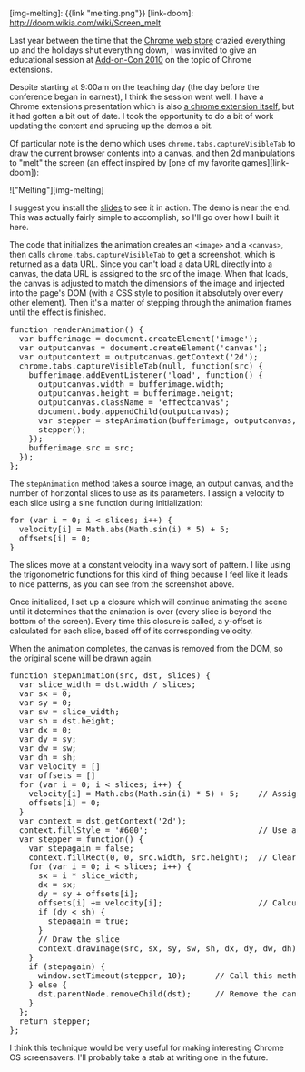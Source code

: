 [link-extension]: https://chrome.google.com/extensions/detail/igocgkpcgelnhiojhabmkhkgcdlpanhp
[link-addoncon]: http://addoncon.com/
[link-chromewebstore]: http://googleblog.blogspot.com/2010/12/update-on-chrome-web-store-and-chrome.html
[img-melting]: {{link "melting.png"}}
[link-doom]: http://doom.wikia.com/wiki/Screen_melt

Last year between the time that the [Chrome web store][link-chromewebstore]
crazied everything up and the holidays shut everything down, I was invited
to give an educational session at [Add-on-Con 2010][link-addoncon] on the
topic of Chrome extensions.

Despite starting at 9:00am on the teaching day (the day before the conference
began in earnest), I think the session went well.  I have a Chrome extensions
presentation which is also
[a chrome extension itself][link-extension], but it had gotten a bit out of
date.  I took the opportunity to do a bit of work updating the content and
sprucing up the demos a bit.

Of particular note is the demo which uses `chrome.tabs.captureVisibleTab`
to draw the current browser contents into a canvas, and then 2d manipulations
to "melt" the screen (an effect inspired by
[one of my favorite games][link-doom]):

!["Melting"][img-melting]

I suggest you install the [slides][link-extension] to see it in action.  The
demo is near the end.  This was actually fairly simple to accomplish, so I'll
go over how I built it here.

<!-- -**-END-**- -->

The code that initializes
the animation creates an `<image>`  and a `<canvas>`, then
calls `chrome.tabs.captureVisibleTab` to get a screenshot, which is returned as
a data URL. Since you can't load a data URL directly into a canvas, the data URL
is assigned to the src of the image. When that loads, the canvas is
adjusted to match the dimensions of the image and injected into the page's DOM
(with a CSS style to position it absolutely over every other element).
Then it's a matter of stepping through the animation frames until the
effect is finished.

<pre class="brush:javascript">
function renderAnimation() {
  var bufferimage = document.createElement('image');
  var outputcanvas = document.createElement('canvas');
  var outputcontext = outputcanvas.getContext('2d');
  chrome.tabs.captureVisibleTab(null, function(src) {
    bufferimage.addEventListener('load', function() {
      outputcanvas.width = bufferimage.width;
      outputcanvas.height = bufferimage.height;
      outputcanvas.className = 'effectcanvas';
      document.body.appendChild(outputcanvas);
      var stepper = stepAnimation(bufferimage, outputcanvas, 200);
      stepper();
    });
    bufferimage.src = src;
  });
};
</pre>

The `stepAnimation` method takes a source image, an output canvas, and the
number of horizontal slices to use as its parameters.  I assign a velocity to
each slice using a sine function during initialization:

<pre class="brush:javascript">
for (var i = 0; i &lt; slices; i++) {
  velocity[i] = Math.abs(Math.sin(i) * 5) + 5;
  offsets[i] = 0;
}
</pre>

The slices move at a constant velocity in a wavy sort of pattern. I like
using the trigonometric functions for this kind of thing
because I feel like it leads to nice patterns, as you can see from the
screenshot above.

Once initialized, I set up a closure which will continue animating the scene
until it determines that the animation is over (every slice is beyond the
bottom of the screen).  Every time this closure is called, a y-offset is
calculated for each slice, based off of its corresponding velocity.

When the animation completes, the canvas is removed from the DOM, so the
original scene will be drawn again.

<pre class="brush:javascript">
function stepAnimation(src, dst, slices) {
  var slice_width = dst.width / slices;
  var sx = 0;
  var sy = 0;
  var sw = slice_width;
  var sh = dst.height;
  var dx = 0;
  var dy = sy;
  var dw = sw;
  var dh = sh;
  var velocity = []
  var offsets = []
  for (var i = 0; i &lt; slices; i++) {
    velocity[i] = Math.abs(Math.sin(i) * 5) + 5;    // Assign a velocity
    offsets[i] = 0;
  }
  var context = dst.getContext('2d');
  context.fillStyle = '#600';                       // Use a red background
  var stepper = function() {
    var stepagain = false;
    context.fillRect(0, 0, src.width, src.height);  // Clear the old image data
    for (var i = 0; i &lt; slices; i++) {
      sx = i * slice_width;
      dx = sx;
      dy = sy + offsets[i];
      offsets[i] += velocity[i];                    // Calculate the offset
      if (dy &lt; sh) {
        stepagain = true;
      }
      // Draw the slice
      context.drawImage(src, sx, sy, sw, sh, dx, dy, dw, dh);
    }
    if (stepagain) {
      window.setTimeout(stepper, 10);      // Call this method again in 10ms
    } else {
      dst.parentNode.removeChild(dst);     // Remove the canvas from the DOM
    }
  };
  return stepper;
};
</pre>

I think this technique would be very useful for making interesting Chrome OS
screensavers.  I'll probably take a stab at writing one in the future.
